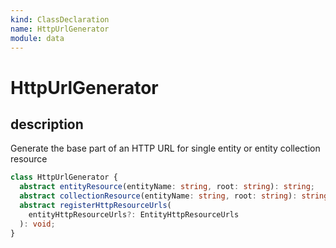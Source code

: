 ```yaml
---
kind: ClassDeclaration
name: HttpUrlGenerator
module: data
---
```


# HttpUrlGenerator

## description

Generate the base part of an HTTP URL for
single entity or entity collection resource

```ts
class HttpUrlGenerator {
  abstract entityResource(entityName: string, root: string): string;
  abstract collectionResource(entityName: string, root: string): string;
  abstract registerHttpResourceUrls(
    entityHttpResourceUrls?: EntityHttpResourceUrls
  ): void;
}
```
